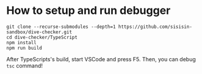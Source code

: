 # How to setup and run debugger

```console
git clone --recurse-submodules --depth=1 https://github.com/sisisin-sandbox/dive-checker.git
cd dive-checker/TypeScript
npm install
npm run build
```

After TypeScripts's build, start VSCode and press F5.
Then, you can debug `tsc` command!
